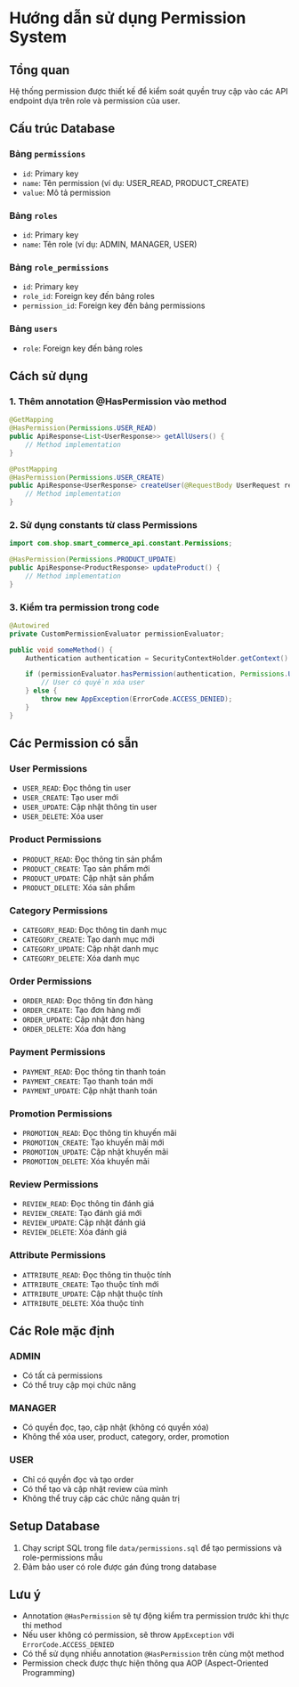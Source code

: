 # Hướng dẫn sử dụng Permission System

## Tổng quan

Hệ thống permission được thiết kế để kiểm soát quyền truy cập vào các API endpoint dựa trên role và permission của user.

## Cấu trúc Database

### Bảng `permissions`

- `id`: Primary key
- `name`: Tên permission (ví dụ: USER_READ, PRODUCT_CREATE)
- `value`: Mô tả permission

### Bảng `roles`

- `id`: Primary key
- `name`: Tên role (ví dụ: ADMIN, MANAGER, USER)

### Bảng `role_permissions`

- `id`: Primary key
- `role_id`: Foreign key đến bảng roles
- `permission_id`: Foreign key đến bảng permissions

### Bảng `users`

- `role`: Foreign key đến bảng roles

## Cách sử dụng

### 1. Thêm annotation @HasPermission vào method

```java
@GetMapping
@HasPermission(Permissions.USER_READ)
public ApiResponse<List<UserResponse>> getAllUsers() {
    // Method implementation
}

@PostMapping
@HasPermission(Permissions.USER_CREATE)
public ApiResponse<UserResponse> createUser(@RequestBody UserRequest request) {
    // Method implementation
}
```

### 2. Sử dụng constants từ class Permissions

```java
import com.shop.smart_commerce_api.constant.Permissions;

@HasPermission(Permissions.PRODUCT_UPDATE)
public ApiResponse<ProductResponse> updateProduct() {
    // Method implementation
}
```

### 3. Kiểm tra permission trong code

```java
@Autowired
private CustomPermissionEvaluator permissionEvaluator;

public void someMethod() {
    Authentication authentication = SecurityContextHolder.getContext().getAuthentication();

    if (permissionEvaluator.hasPermission(authentication, Permissions.USER_DELETE)) {
        // User có quyền xóa user
    } else {
        throw new AppException(ErrorCode.ACCESS_DENIED);
    }
}
```

## Các Permission có sẵn

### User Permissions

- `USER_READ`: Đọc thông tin user
- `USER_CREATE`: Tạo user mới
- `USER_UPDATE`: Cập nhật thông tin user
- `USER_DELETE`: Xóa user

### Product Permissions

- `PRODUCT_READ`: Đọc thông tin sản phẩm
- `PRODUCT_CREATE`: Tạo sản phẩm mới
- `PRODUCT_UPDATE`: Cập nhật sản phẩm
- `PRODUCT_DELETE`: Xóa sản phẩm

### Category Permissions

- `CATEGORY_READ`: Đọc thông tin danh mục
- `CATEGORY_CREATE`: Tạo danh mục mới
- `CATEGORY_UPDATE`: Cập nhật danh mục
- `CATEGORY_DELETE`: Xóa danh mục

### Order Permissions

- `ORDER_READ`: Đọc thông tin đơn hàng
- `ORDER_CREATE`: Tạo đơn hàng mới
- `ORDER_UPDATE`: Cập nhật đơn hàng
- `ORDER_DELETE`: Xóa đơn hàng

### Payment Permissions

- `PAYMENT_READ`: Đọc thông tin thanh toán
- `PAYMENT_CREATE`: Tạo thanh toán mới
- `PAYMENT_UPDATE`: Cập nhật thanh toán

### Promotion Permissions

- `PROMOTION_READ`: Đọc thông tin khuyến mãi
- `PROMOTION_CREATE`: Tạo khuyến mãi mới
- `PROMOTION_UPDATE`: Cập nhật khuyến mãi
- `PROMOTION_DELETE`: Xóa khuyến mãi

### Review Permissions

- `REVIEW_READ`: Đọc thông tin đánh giá
- `REVIEW_CREATE`: Tạo đánh giá mới
- `REVIEW_UPDATE`: Cập nhật đánh giá
- `REVIEW_DELETE`: Xóa đánh giá

### Attribute Permissions

- `ATTRIBUTE_READ`: Đọc thông tin thuộc tính
- `ATTRIBUTE_CREATE`: Tạo thuộc tính mới
- `ATTRIBUTE_UPDATE`: Cập nhật thuộc tính
- `ATTRIBUTE_DELETE`: Xóa thuộc tính

## Các Role mặc định

### ADMIN

- Có tất cả permissions
- Có thể truy cập mọi chức năng

### MANAGER

- Có quyền đọc, tạo, cập nhật (không có quyền xóa)
- Không thể xóa user, product, category, order, promotion

### USER

- Chỉ có quyền đọc và tạo order
- Có thể tạo và cập nhật review của mình
- Không thể truy cập các chức năng quản trị

## Setup Database

1. Chạy script SQL trong file `data/permissions.sql` để tạo permissions và role-permissions mẫu
2. Đảm bảo user có role được gán đúng trong database

## Lưu ý

- Annotation `@HasPermission` sẽ tự động kiểm tra permission trước khi thực thi method
- Nếu user không có permission, sẽ throw `AppException` với `ErrorCode.ACCESS_DENIED`
- Có thể sử dụng nhiều annotation `@HasPermission` trên cùng một method
- Permission check được thực hiện thông qua AOP (Aspect-Oriented Programming)
